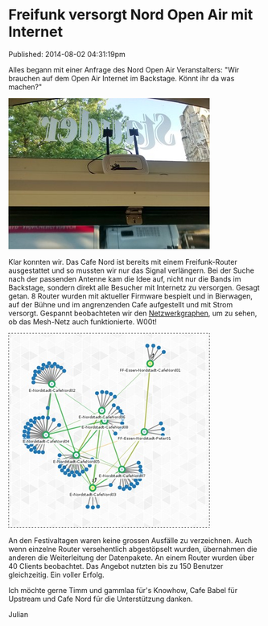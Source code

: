 Freifunk versorgt Nord Open Air mit Internet
========================================
Published: 2014-08-02 04:31:19pm



Alles begann mit einer Anfrage des Nord Open Air Veranstalters: 
"Wir brauchen auf dem Open Air Internet im Backstage. Könnt ihr da was machen?"

<a class="news-picture" href="/media/2014-08-02/Bild1.jpg"><img src="/media/2014-08-02//Bild1_small.jpg" /></a>

Klar konnten wir. Das Cafe Nord ist bereits mit einem Freifunk-Router ausgestattet und so mussten wir nur das Signal verlängern.
Bei der Suche nach der passenden Antenne kam die Idee auf, nicht nur die Bands im Backstage, sondern direkt alle Besucher mit Internetz zu versorgen.
Gesagt getan. 8 Router wurden mit aktueller Firmware bespielt und in Bierwagen, auf der Bühne und im angrenzenden Cafe aufgestellt und mit Strom versorgt.
Gespannt beobachteten wir den [Netzwerkgraphen](http://map.freifunk-ruhrgebiet.de/), um zu sehen, ob das Mesh-Netz auch funktionierte. W00t!

<a class="news-picture" href="/media/2014-08-02/Bild2.png"><img src="/media/2014-08-02//Bild2.png_small.jpg" /></a>
 
An den Festivaltagen waren keine grossen Ausfälle zu verzeichnen. Auch wenn einzelne Router versehentlich abgestöpselt wurden, übernahmen die anderen die Weiterleitung der Datenpakete.
An einem Router wurden über 40 Clients beobachtet. Das Angebot nutzten bis zu 150 Benutzer gleichzeitig. Ein voller Erfolg.

Ich möchte gerne Timm und gammlaa für's Knowhow, Cafe Babel für Upstream und Cafe Nord für die Unterstützung danken.

Julian
